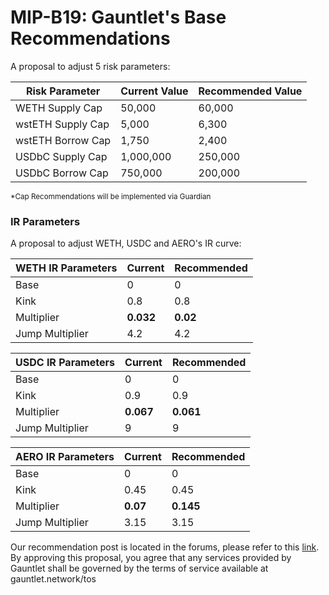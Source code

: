 # MIP-B19: Gauntlet's Base Recommendations

A proposal to adjust 5 risk parameters:

| Risk Parameter    | Current Value | Recommended Value |
| ----------------- | ------------- | ----------------- |
| WETH Supply Cap   | 50,000        | 60,000            |
| wstETH Supply Cap | 5,000         | 6,300             |
| wstETH Borrow Cap | 1,750         | 2,400             |
| USDbC Supply Cap  | 1,000,000     | 250,000           |
| USDbC Borrow Cap  | 750,000       | 200,000           |

<sub> \*Cap Recommendations will be implemented via Guardian </sub>

### IR Parameters

A proposal to adjust WETH, USDC and AERO's IR curve:

| WETH IR Parameters | Current   | Recommended |
| ------------------ | --------- | ----------- |
| Base               | 0         | 0           |
| Kink               | 0.8       | 0.8         |
| Multiplier         | **0.032** | **0.02**    |
| Jump Multiplier    | 4.2       | 4.2         |

| USDC IR Parameters | Current   | Recommended |
| ------------------ | --------- | ----------- |
| Base               | 0         | 0           |
| Kink               | 0.9       | 0.9         |
| Multiplier         | **0.067** | **0.061**   |
| Jump Multiplier    | 9         | 9           |

| AERO IR Parameters | Current  | Recommended |
| ------------------ | -------- | ----------- |
| Base               | 0        | 0           |
| Kink               | 0.45     | 0.45        |
| Multiplier         | **0.07** | **0.145**   |
| Jump Multiplier    | 3.15     | 3.15        |

Our recommendation post is located in the forums, please refer to this
[link](https://forum.moonwell.fi/t/gauntlet-s-base-moonbeam-moonriver-recommendations-2024-05-29/957?u=gauntlet). By
approving this proposal, you agree that any services provided by Gauntlet shall be governed by the terms of service
available at gauntlet.network/tos
